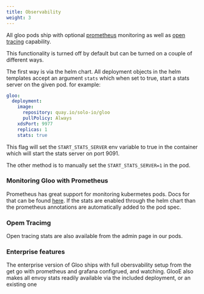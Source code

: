 ```yaml
---
title: Observability
weight: 3
---
```



All gloo pods ship with optional [prometheus](https://prometheus.io/) monitoring as well as [open tracing](https://opentracing.io/) capability.

This functionality is turned off by default but can be turned on a couple of different ways.

The first way is via the helm chart. All deployment objects in the helm templates accept an argument `stats` which
when set to true, start a stats server on the given pod. for example: 
```yaml
gloo:
  deployment:
    image:
      repository: quay.io/solo-io/gloo
      pullPolicy: Always
    xdsPort: 9977
    replicas: 1
    stats: true
```
This flag will set the `START_STATS_SERVER` env variable to true in the container which will start the stats server on port 9091.

The other method is to manually set the `START_STATS_SERVER=1` in the pod. 

### Monitoring Gloo with Prometheus

Prometheus has great support for monitoring kubermetes pods. Docs for that can be found [here](https://prometheus.io/docs/prometheus/latest/configuration/configuration/#kubernetes_sd_config).
If the stats are enabled through the helm chart than the prometheus annotations are automatically added to the pod spec.

### Opem Tracimg

Open tracing stats are also available from the admin page in our pods.

### Enterprise features

The enterprise version of Gloo ships with full obersvability setup from the get go with prometheus and grafana configrued, and watching.
GlooE also makes all envoy stats readily available via the included deployment, or an existing one


